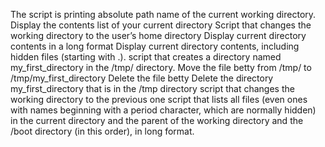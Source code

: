 The script is printing  absolute path name of the current working directory.
Display the contents list of your current directory
Script that changes the working directory to the user’s home directory
Display current directory contents in a long format
Display current directory contents, including hidden files (starting with .). 
script that creates a directory named my_first_directory in the /tmp/ directory.
Move the file betty from /tmp/ to /tmp/my_first_directory
Delete the file betty
Delete the directory my_first_directory that is in the /tmp directory
script that changes the working directory to the previous one
script that lists all files (even ones with names beginning with a period character, which are normally hidden) in the current directory and the parent of the working directory and the /boot directory (in this order), in long format.
